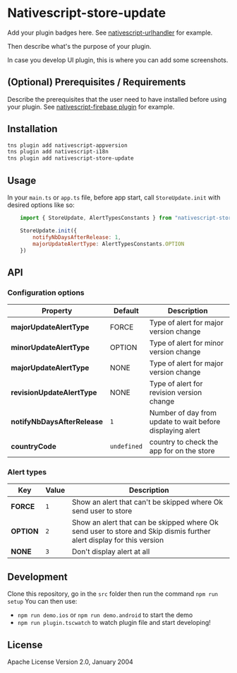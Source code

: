 # Nativescript-store-update

Add your plugin badges here. See [nativescript-urlhandler](https://github.com/hypery2k/nativescript-urlhandler) for example.

Then describe what's the purpose of your plugin.

In case you develop UI plugin, this is where you can add some screenshots.

## (Optional) Prerequisites / Requirements

Describe the prerequisites that the user need to have installed before using your plugin. See [nativescript-firebase plugin](https://github.com/eddyverbruggen/nativescript-plugin-firebase) for example.

## Installation

```zsh
tns plugin add nativescript-appversion
tns plugin add nativescript-i18n
tns plugin add nativescript-store-update
```

## Usage

In your `main.ts` or `app.ts` file, before app start, call `StoreUpdate.init` with desired options like so:

``` javascript
    import { StoreUpdate, AlertTypesConstants } from "nativescript-store-update";

    StoreUpdate.init({
        notifyNbDaysAfterRelease: 1,
        majorUpdateAlertType: AlertTypesConstants.OPTION
    })
```

## API

### Configuration options
| Property | Default | Description |
| --- | --- | --- |
| **majorUpdateAlertType** | FORCE | Type of alert for major version change |
| **minorUpdateAlertType** | OPTION | Type of alert for minor version change |
| **majorUpdateAlertType** | NONE | Type of alert for major version change |
| **revisionUpdateAlertType** | NONE | Type of alert for revision version change |
| **notifyNbDaysAfterRelease** | `1` | Number of day from update to wait before displaying alert |
| **countryCode** | `undefined` | country to check the app for on the store |

### Alert types
| Key | Value | Description |
| --- | --- | --- |
| **FORCE** | `1` | Show an alert that can't be skipped where Ok send user to store |
| **OPTION** | `2` | Show an alert that can be skipped where Ok send user to store and Skip dismis further alert display for this version |
| **NONE** | `3` | Don't display alert at all |

## Development

Clone this repository, go in the `src` folder then run the command `npm run setup`
You can then use:
- `npm run demo.ios` or `npm run demo.android` to start the demo
- `npm run plugin.tscwatch` to watch plugin file and start developing!

## License

Apache License Version 2.0, January 2004
